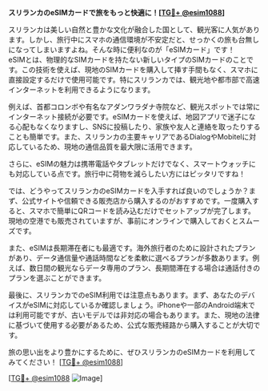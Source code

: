 **スリランカのeSIMカードで旅をもっと快適に！[[TG💪+ @esim1088](https://t.me/s/esim1088)]**

スリランカは美しい自然と豊かな文化が融合した国として、観光客に人気があります。しかし、旅行中にスマホの通信環境が不安定だと、せっかくの旅も台無しになってしまいますよね。そんな時に便利なのが「eSIMカード」です！  
eSIMとは、物理的なSIMカードを持たない新しいタイプのSIMカードのことです。この技術を使えば、現地のSIMカードを購入して挿す手間もなく、スマホに直接設定するだけで使用可能です。特にスリランカでは、観光地や都市部で高速インターネットを利用できるようになります。

例えば、首都コロンボや有名なアダンワラダナ寺院など、観光スポットでは常にインターネット接続が必要です。eSIMカードを使えば、地図アプリで迷子になる心配もなくなりますし、SNSに投稿したり、家族や友人と連絡を取ったりすることも簡単です。また、スリランカの主要キャリアであるDialogやMobitelに対応しているため、現地の通信品質を最大限に活用できます。

さらに、eSIMの魅力は携帯電話やタブレットだけでなく、スマートウォッチにも対応している点です。旅行中に荷物を減らしたい方にはピッタリですね！  

では、どうやってスリランカのeSIMカードを入手すれば良いのでしょうか？まず、公式サイトや信頼できる販売店から購入するのがおすすめです。一度購入すると、スマホで簡単にQRコードを読み込むだけでセットアップが完了します。現地の空港でも販売されていますが、事前にオンラインで購入しておくとスムーズです。

また、eSIMは長期滞在者にも最適です。海外旅行者のために設計されたプランがあり、データ通信量や通話時間などを柔軟に選べるプランが多数あります。例えば、数日間の観光ならデータ専用のプラン、長期間滞在する場合は通話付きのプランを選ぶことができます。

最後に、スリランカでのeSIM利用では注意点もあります。まず、あなたのデバイスがeSIMに対応しているか確認しましょう。iPhoneや一部のAndroid端末では利用可能ですが、古いモデルでは非対応の場合もあります。また、現地の法律に基づいて使用する必要があるため、公式な販売経路から購入することが大切です。

旅の思い出をより豊かにするために、ぜひスリランカのeSIMカードを利用してみてください！ [[TG💪+ @esim1088](https://t.me/s/esim1088)]  

[[TG💪+ @esim1088](https://t.me/s/esim1088) ![Image](https://i.postimg.cc/Y0z9fWf4/image.png)]